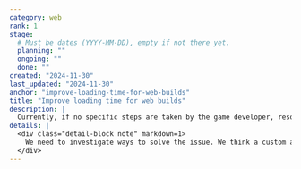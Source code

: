 ```yaml
---
category: web
rank: 1
stage:
  # Must be dates (YYYY-MM-DD), empty if not there yet.
  planning: ""
  ongoing: ""
  done: ""
created: "2024-11-30"
last_updated: "2024-11-30"
anchor: "improve-loading-time-for-web-builds"
title: "Improve loading time for web builds"
description: |
  Currently, if no specific steps are taken by the game developer, resources for a game on the Web are bundled into one single .pck file. As users need to download the entire game’s assets at front, we need to find a better way to split the loading throughout the game, only when needed. This would greatly improve the starting time of the game.
details: |
  <div class="detail-block note" markdown=1>
    We need to investigate ways to solve the issue. We think a custom asynchronous filesystem could fix the issue, downloading files individually when needed.
  </div>
---
```


